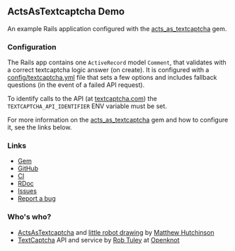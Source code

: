 ## ActsAsTextcaptcha Demo

An example Rails application configured with the
[acts_as_textcaptcha](https://github.com/matthutchinson/acts_as_textcaptcha)
gem.

### Configuration

The Rails app contains one `ActiveRecord` model `Comment`, that validates with a
correct textcaptcha logic answer (on create). It is configured with a
[config/textcaptcha.yml](https://github.com/matthutchinson/acts_as_textcaptcha_demo/blob/master/config/textcaptcha.yml)
file that sets a few options and includes fallback questions (in the event
of a failed API request).

To identify calls to the API (at [textcaptcha.com](http://textcaptcha.com)) the
`TEXTCAPTCHA_API_IDENTIFIER` ENV variable must be set.

For more information on the
[acts_as_textcaptcha](https://github.com/matthutchinson/acts_as_textcaptcha) gem
and how to configure it, see the links below.

### Links

* [Gem](http://rubygems.org/gems/acts_as_textcaptcha)
* [GitHub](https://github.com/matthutchinson/acts_as_textcaptcha)
* [CI](https://github.com/matthutchinson/acts_as_textcaptcha/actions/workflows/ci.yml)
* [RDoc](https://rubydoc.info/github/matthutchinson/acts_as_textcaptcha)
* [Issues](http://github.com/matthutchinson/acts_as_textcaptcha/issues)
* [Report a bug](http://github.com/matthutchinson/acts_as_textcaptcha/issues/new)

### Who's who?

* [ActsAsTextcaptcha](http://github.com/matthutchinson/acts_as_textcaptcha) and [little robot drawing](http://www.flickr.com/photos/hiddenloop/4541195635/) by [Matthew Hutchinson](http://matthewhutchinson.net)
* [TextCaptcha](http://textcaptcha.com) API and service by [Rob Tuley](http://openknot.com/me/) at [Openknot](http://openknot.com)

